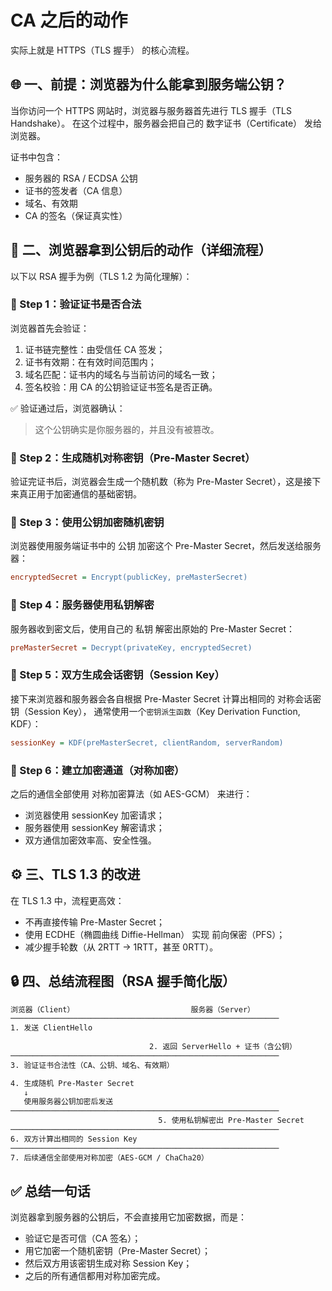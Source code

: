 # CA 之后的动作

实际上就是 HTTPS（TLS 握手） 的核心流程。

## 🌐 一、前提：浏览器为什么能拿到服务端公钥？

当你访问一个 HTTPS 网站时，浏览器与服务器首先进行 TLS 握手（TLS Handshake）。
在这个过程中，服务器会把自己的 数字证书（Certificate） 发给浏览器。

证书中包含：

- 服务器的 RSA / ECDSA 公钥
- 证书的签发者（CA 信息）
- 域名、有效期
- CA 的签名（保证真实性）

## 🧩 二、浏览器拿到公钥后的动作（详细流程）

以下以 RSA 握手为例（TLS 1.2 为简化理解）：

### 🔹 Step 1：验证证书是否合法

浏览器首先会验证：

1. 证书链完整性：由受信任 CA 签发；
2. 证书有效期：在有效时间范围内；
3. 域名匹配：证书内的域名与当前访问的域名一致；
4. 签名校验：用 CA 的公钥验证证书签名是否正确。

✅ 验证通过后，浏览器确认：

> 这个公钥确实是你服务器的，并且没有被篡改。

### 🔹 Step 2：生成随机对称密钥（Pre-Master Secret）

验证完证书后，浏览器会生成一个随机数（称为 Pre-Master Secret），这是接下来真正用于加密通信的基础密钥。

### 🔹 Step 3：使用公钥加密随机密钥

浏览器使用服务端证书中的 公钥 加密这个 Pre-Master Secret，然后发送给服务器：

```ini
encryptedSecret = Encrypt(publicKey, preMasterSecret)
```

### 🔹 Step 4：服务器使用私钥解密

服务器收到密文后，使用自己的 私钥 解密出原始的 Pre-Master Secret：

```ini
preMasterSecret = Decrypt(privateKey, encryptedSecret)
```

### 🔹 Step 5：双方生成会话密钥（Session Key）

接下来浏览器和服务器会各自根据 Pre-Master Secret 计算出相同的 对称会话密钥（Session Key），
通常使用一个`密钥派生函数`（Key Derivation Function, KDF）：

```ini
sessionKey = KDF(preMasterSecret, clientRandom, serverRandom)
```

### 🔹 Step 6：建立加密通道（对称加密）

之后的通信全部使用 对称加密算法（如 AES-GCM） 来进行：

- 浏览器使用 sessionKey 加密请求；
- 服务器使用 sessionKey 解密请求；
- 双方通信加密效率高、安全性强。

## ⚙️ 三、TLS 1.3 的改进

在 TLS 1.3 中，流程更高效：

- 不再直接传输 Pre-Master Secret；
- 使用 ECDHE（椭圆曲线 Diffie-Hellman） 实现 前向保密（PFS）；
- 减少握手轮数（从 2RTT → 1RTT，甚至 0RTT）。

## 🔒 四、总结流程图（RSA 握手简化版）

```txt
浏览器（Client）                          服务器（Server）
────────────────────────────────────────────────────────────
1. 发送 ClientHello
                                                
                               2. 返回 ServerHello + 证书（含公钥）
────────────────────────────────────────────────────────────
3. 验证证书合法性（CA、公钥、域名、有效期）

4. 生成随机 Pre-Master Secret
   ↓
   使用服务器公钥加密后发送
────────────────────────────────────────────────────────────
                                 5. 使用私钥解密出 Pre-Master Secret
────────────────────────────────────────────────────────────
6. 双方计算出相同的 Session Key
────────────────────────────────────────────────────────────
7. 后续通信全部使用对称加密（AES-GCM / ChaCha20）
```

## ✅ 总结一句话

浏览器拿到服务器的公钥后，不会直接用它加密数据，而是：

- 验证它是否可信（CA 签名）；
- 用它加密一个随机密钥（Pre-Master Secret）；
- 然后双方用该密钥生成对称 Session Key；
- 之后的所有通信都用对称加密完成。
